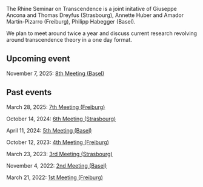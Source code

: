<html>
<body>
<p>The Rhine Seminar on Transcendence is a joint initative of Giuseppe Ancona and Thomas Dreyfus (Strasbourg),
Annette Huber and Amador Martín-Pizarro (Freiburg), Philipp Habegger (Basel).

We plan to meet around twice a year and discuss current research revolving around transcendence theory in a one day format.  </p>
</body>

<body> 
<h2>Upcoming event</h2> 
<p>November 7, 2025: <a href="https://rhine-transcendence.github.io/meeting8">8th Meeting (Basel)</a>  </p> 
<h2>Past events</h2> 
<p>March 28, 2025: <a href="https://rhine-transcendence.github.io/meeting7">7th Meeting (Freiburg)</a>  </p> 
<p>October 14, 2024: <a href="https://rhine-transcendence.github.io/meeting6">6th Meeting (Strasbourg)</a>  </p>
<p>April 11, 2024: <a href="https://rhine-transcendence.github.io/meeting5">5th Meeting (Basel)</a>  </p>
<p>October 12, 2023: <a href="https://rhine-transcendence.github.io/meeting4">4th Meeting (Freiburg)</a>  </p>
<p>March 23, 2023: <a href="https://rhine-transcendence.github.io/meeting3">3rd Meeting (Strasbourg)</a></p>
<p>November 4, 2022: <a href="https://rhine-transcendence.github.io/meeting2">2nd Meeting (Basel)</a></p>
<p>March 21, 2022: <a href="https://rhine-transcendence.github.io/meeting1">1st Meeting (Freiburg)</a></p>  
</body>  

  
</html>
